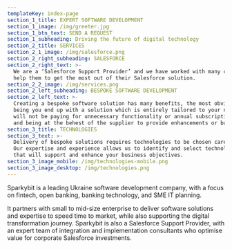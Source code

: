 ```yaml
---
templateKey: index-page
section_1_title: EXPERT SOFTWARE DEVELOPMENT
section_1_image: /img/greeter.jpg
section_1_btn_text: SEND A REQUEST
section_1_subheading: Driving the future of digital technology
section_2_title: SERVICES
section_2_1_image: /img/salesforce.png
section_2_right_subheading: SALESFORCE
section_2_right_text: >-
  We are a ‘Salesforce Support Provider’ and we have worked with many clients to
  help them to get the most out of their Salesforce solution.
section_2_2_image: /img/services.png
section_2_left_subheading: BESPOKE SOFTWARE DEVELOPMENT
section_2_left_text: >-
  Creating a bespoke software solution has many benefits, the most obvious one
  being you end up with a solution which is entirely tailored to your needs. You
  will not be paying for unnecessary functionality or annual subscription fees
  and being at the behest of the supplier to provide enhancements or bug fixes.
section_3_title: TECHNOLOGIES
section_3_text: >-
  Delivery of bespoke solutions requires technologies to be chosen carefully.
  Our expertise and experience allows us to identify and select technologies
  that will support and enhance your business objectives.
section_3_image_mobile: /img/technologies-mobile.png
section_3_image_desktop: /img/technologies.png
---
```


Sparkybit is a leading Ukraine software development company, with a focus on fintech, open banking, banking technology, and SME IT planning.

It partners with small to mid-size enterprise to deliver software solutions and expertise to speed time to market, while also supporting the digital transformation journey. Sparkybit is also a Salesforce Support Provider, with an expert team of integration and implementation consultants who optimise value for corporate Salesforce investments.
